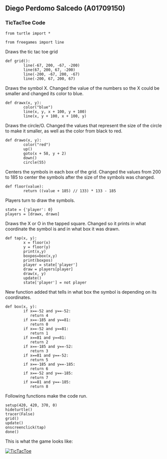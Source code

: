 ## Diego Perdomo Salcedo (A01709150)

### TicTacToe Code

    from turtle import *

    from freegames import line

Draws the tic tac toe grid

    def grid():
            line(-67, 200, -67, -200)
            line(67, 200, 67, -200)
            line(-200, -67, 200, -67)
            line(-200, 67, 200, 67)

Draws the symbol X.
Changed the value of the numbers so the X could be smaller and changed its color to blue.

    def drawx(x, y):
            color("blue")
            line(x, y, x + 100, y + 100)
            line(x, y + 100, x + 100, y)

Draws the circle/O.
Changed the values that represent the size of the circle to make it smaller, as well as the color from black to red.

    def drawo(x, y):
            color("red")
            up()
            goto(x + 58, y + 2)
            down()
            circle(55)

Centers the symbols in each box of the grid.
Changed the values from 200 to 185 to center the symbols after the size of the symbols was changed.

    def floor(value):
            return ((value + 185) // 133) * 133 - 185

Players turn to draw the symbols.

    state = {'player': 0}
    players = [drawx, drawo]
   

Draws the X or O in the tapped square.
Changed so it prints in what coordinate the symbol is and in what box it was drawn.

    def tap(x, y):
            x = floor(x)
            y = floor(y)
            print(x,y)
            boxpos=box(x,y)
            print(boxpos)
            player = state['player']
            draw = players[player]
            draw(x, y)
            update()
            state['player'] = not player

New function added that tells in what box the symbol is depending on its coordinates.

    def box(x, y):
            if x==-52 and y==-52:
               return 4
            if x==-185 and y==81:
               return 0
            if x==-52 and y==81:
               return 1
            if x==81 and y==81:
               return 2
            if x==-185 and y==-52:
               return 3
            if x==81 and y==-52:
               return 5
            if x==-185 and y==-185:
               return 6
            if x==-52 and y==-185:
               return 7
            if x==81 and y==-185:
               return 8

Following functions make the code run.

    setup(420, 420, 370, 0)
    hideturtle()
    tracer(False)
    grid()
    update()
    onscreenclick(tap)
    done()

This is what the game looks like: 


[![TicTacToe](file:///Users/diegoperdomosalcedo/Desktop/TicTacToe.jpg "TicTacToe")](http://file:///Users/diegoperdomosalcedo/Desktop/TicTacToe.jpg "TicTacToe")

